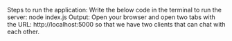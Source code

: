 Steps to run the application: Write the below code in the terminal to run the server:
node index.js
Output: Open your browser and open two tabs with the URL: http://localhost:5000 so that we have two clients that can chat with each other. 
